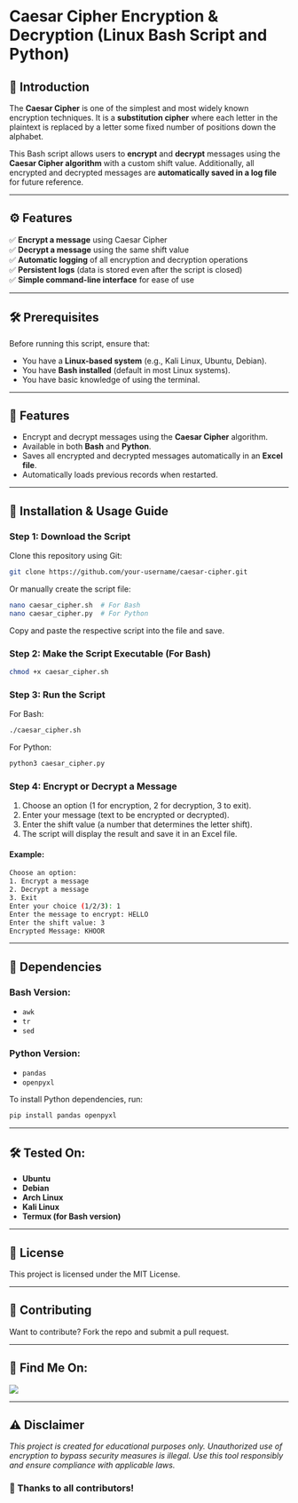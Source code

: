 # Caesar Cipher Encryption & Decryption (Linux Bash Script and Python)

## 📌 Introduction
The **Caesar Cipher** is one of the simplest and most widely known encryption techniques. It is a **substitution cipher** where each letter in the plaintext is replaced by a letter some fixed number of positions down the alphabet.  

This Bash script allows users to **encrypt** and **decrypt** messages using the **Caesar Cipher algorithm** with a custom shift value. Additionally, all encrypted and decrypted messages are **automatically saved in a log file** for future reference.

---

## ⚙️ Features
✅ **Encrypt a message** using Caesar Cipher  
✅ **Decrypt a message** using the same shift value  
✅ **Automatic logging** of all encryption and decryption operations  
✅ **Persistent logs** (data is stored even after the script is closed)  
✅ **Simple command-line interface** for ease of use  

---

## 🛠️ Prerequisites
Before running this script, ensure that:  
- You have a **Linux-based system** (e.g., Kali Linux, Ubuntu, Debian).  
- You have **Bash installed** (default in most Linux systems).  
- You have basic knowledge of using the terminal.  

---

## 🚀 Features
- Encrypt and decrypt messages using the **Caesar Cipher** algorithm.
- Available in both **Bash** and **Python**.
- Saves all encrypted and decrypted messages automatically in an **Excel file**.
- Automatically loads previous records when restarted.

---

## 📌 Installation & Usage Guide

### Step 1: Download the Script
Clone this repository using Git:
```bash
git clone https://github.com/your-username/caesar-cipher.git
```
Or manually create the script file:
```bash
nano caesar_cipher.sh  # For Bash
nano caesar_cipher.py  # For Python
```
Copy and paste the respective script into the file and save.

### Step 2: Make the Script Executable (For Bash)
```bash
chmod +x caesar_cipher.sh
```

### Step 3: Run the Script
For Bash:
```bash
./caesar_cipher.sh
```
For Python:
```bash
python3 caesar_cipher.py
```

### Step 4: Encrypt or Decrypt a Message
1. Choose an option (1 for encryption, 2 for decryption, 3 to exit).
2. Enter your message (text to be encrypted or decrypted).
3. Enter the shift value (a number that determines the letter shift).
4. The script will display the result and save it in an Excel file.

#### Example:
```bash
Choose an option:
1. Encrypt a message
2. Decrypt a message
3. Exit
Enter your choice (1/2/3): 1
Enter the message to encrypt: HELLO
Enter the shift value: 3
Encrypted Message: KHOOR
```

---

## 🔧 Dependencies
### Bash Version:
- `awk`
- `tr`
- `sed`

### Python Version:
- `pandas`
- `openpyxl`

To install Python dependencies, run:
```bash
pip install pandas openpyxl
```

---

## 🛠 Tested On:
- **Ubuntu**
- **Debian**
- **Arch Linux**
- **Kali Linux**
- **Termux (for Bash version)**

---

## 📜 License
This project is licensed under the MIT License.

---

## 🤝 Contributing
Want to contribute? Fork the repo and submit a pull request.

---

## 📢 Find Me On:
<p align="left">
  <a href="https://github.com/your-username" target="_blank"><img src="https://img.shields.io/badge/Github-blue?style=for-the-badge&logo=github"></a>
</p>

---

## ⚠️ Disclaimer

<i>This project is created for educational purposes only. Unauthorized use of encryption to bypass security measures is illegal. Use this tool responsibly and ensure compliance with applicable laws.</i>

### 🎉 Thanks to all contributors!
